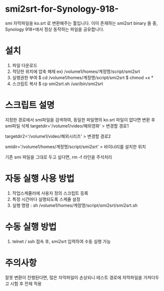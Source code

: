 # smi2srt-for-Synology-918-

smi 자막파일을 ko.srt 로 변환해주는 툴입니다.
이미 존재하는 smi2srt binary 들 중, Synology 918+에서 정상 동작하는 파일을 공유합니다.

# 설치

1. 파일 다운로드
2. 적당한 위치에 압축 해제
    ex) /volume1/homes/계정명/script/smi2srt
3. 실행권한 부여
    $ cd /volume1/homes/계정명/script/smi2srt
    $ chmod +x *
4. 스크립트 복사
    $ cp smi2srt.sh /usr/bin/smi2srt




# 스크립트 설명

지정한 경로에서 smi파일을 검색하여, 동일한 파일명의 ko.srt 파일이 없다면 변환 후 smi파일 삭제
targetdir='/volume1/video/해외영화'   > 변경할 경로1

targetdir2='/volume1/video/해외시리즈'  >  변경할 경로2

smidir='/volume1/homes/계정명/script/smi2srt'   >  바이너리를 설치한 위치

기존 smi 파일을 그대로 두고 싶다면, rm -f 라인을 주석처리




# 자동 실행 사용 방법

1. 작업스케쥴러에 사용자 정의 스크립트 등록
2. 특정 시간마다 실행되도록 스케쥴 설정
3. 실행 명령 : sh /volume1/homes/계정명/script/smi2srt/smi2srt.sh




# 수동 실행 방법

1. telnet / ssh 접속 후, smi2srt 입력하여 수동 실행 가능




# 주의사항

잘못 변환이 진행된다면, 많은 자막파일이 손상되니 테스트 경로에 자막파일을 가져다두고 시험 후 전체 적용
